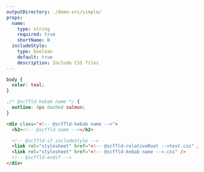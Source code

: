 ```yaml
---
outputDirectory: ./demo-src/simple/
props:
  name:
    type: string
    required: true
    shortName: N
  includeStyle:
    type: boolean
    default: true
    description: Include CSS files
---
```


```scss { filename: 'simple.css', condition: includeStyle }
body {
  color: teal;
}
```

```scss { filename: '${ @scffld-pascal name }/${ @scffld-kebab name }.css', condition: includeStyle }
./* @scffld-kebab name */ {
  outline: 4px dashed salmon;
}
```

```html { filename: '${ @scffld-pascal name }/${ @scffld-kebab name }.html' }
<div class="<!-- @scffld-kebab name -->">
  <h2><!-- @scffld name --></h2>

  <!-- @scffld-if includeStyle -->
  <link rel="stylesheet" href="<!-- @scffld-relativeRoot -->test.css" />
  <link rel="stylesheet" href="<!-- @scffld-kebab name -->.css" />
  <!-- @scffld-endif -->
</div>
```

